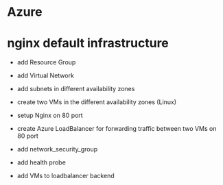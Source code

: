 # Azure
# nginx default infrastructure

- add Resource Group
- add Virtual Network
- add subnets in different availability zones
- create two VMs in the different availability zones (Linux)
- setup Nginx on 80 port
- create Azure LoadBalancer for forwarding traffic between two VMs on 80 port

- add network_security_group
- add health probe
- add VMs to loadbalancer backend

